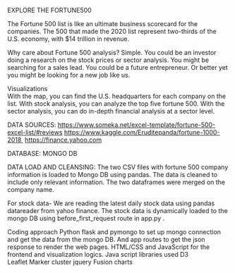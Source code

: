 EXPLORE THE FORTUNE500

The Fortune 500 list is like an ultimate business scorecard for the companies. The 500 that made the 2020 list represent two-thirds of the U.S. economy, with $14 trillion in revenue.

Why care about Fortune 500 analysis? 
Simple.
You could be an investor doing a research on the stock prices or sector analysis. You might be searching for a sales lead. You could be a future entrepreneur. Or better yet you might be looking for a new job like us.

Visualizations  
With the map, you can find the U.S. headquarters for each company on the list. 
With stock analysis, you can analyze the top five fortune 500.
With the sector analysis, you  can do in-depth financial analysis at a sector level.

DATA SOURCES:
https://www.someka.net/excel-template/fortune-500-excel-list/#reviews
https://www.kaggle.com/Eruditepanda/fortune-1000-2018 
https://finance.yahoo.com

DATABASE: MONGO DB

DATA LOAD AND CLEANSING:
The  two CSV files with fortune 500 company information is loaded to Mongo DB using pandas. The data is cleaned to include only relevant information. The two dataframes were merged on the company name.

For stock data- We are reading the latest daily stock data using pandas datareader  from yahoo finance. The stock data is dynamically loaded to the mongo DB using before_first_request route in app.py .

Coding approach
Python flask and pymongo to set up mongo connection and get the data from the mongo DB. And app routes to get the json response to render the web pages.
HTML/CSS and JavaScript for the frontend  and visualization logics.
Java script libraries used 
D3							
Leaflet
Marker cluster
jquery
Fusion charts
